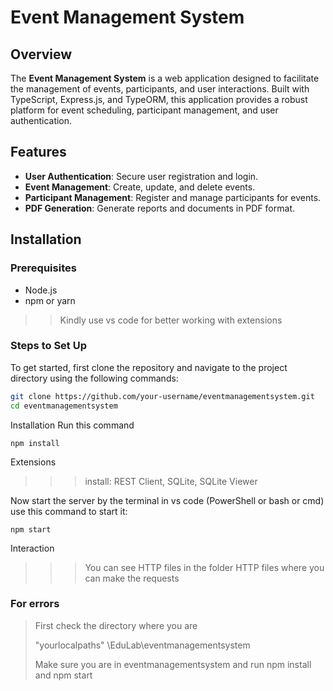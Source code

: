# Event Management System

## Overview

The **Event Management System** is a web application designed to facilitate the management of events, participants, and user interactions. Built with TypeScript, Express.js, and TypeORM, this application provides a robust platform for event scheduling, participant management, and user authentication.

## Features

- **User Authentication**: Secure user registration and login.
- **Event Management**: Create, update, and delete events.
- **Participant Management**: Register and manage participants for events.
- **PDF Generation**: Generate reports and documents in PDF format.

## Installation

### Prerequisites

- Node.js 
- npm or yarn

>> Kindly use vs code for better working with extensions

### Steps to Set Up

To get started, first clone the repository and navigate to the project directory using the following commands:

```bash
git clone https://github.com/your-username/eventmanagementsystem.git
cd eventmanagementsystem
```

Installation 
Run this command 
```
npm install
```


Extensions
>>> install: REST Client, SQLite, SQLite Viewer


Now start the server by the terminal in vs code (PowerShell or bash or cmd)
use this command to start it:  
```
npm start
```

Interaction
>>> You can see HTTP files in the folder HTTP files where you can make the requests


### For errors
> First check the directory where you are
>
>"yourlocalpaths" \EduLab\eventmanagementsystem 
>
> Make sure you are in eventmanagementsystem and run npm install and npm start





